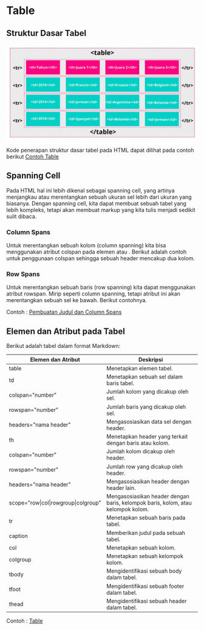# Table

## Struktur Dasar Tabel

![Struktur Dasar Tabel](../../assets/struktur-dasar-table.jpeg)

Kode penerapan struktur dasar tabel pada HTML dapat dilihat pada contoh berikut [Contoh Table](<a. Membuat Tabel Pada HTML/Contoh Pembuatan Tabel HTML.html>)

## Spanning Cell

Pada HTML hal ini lebih dikenal sebagai spanning cell, yang artinya menjangkau atau merentangkan sebuah ukuran sel lebih dari ukuran yang biasanya. Dengan spanning cell, kita dapat membuat sebuah tabel yang lebih kompleks, tetapi akan membuat markup yang kita tulis menjadi sedikit sulit dibaca.

### Column Spans

Untuk merentangkan sebuah kolom (column spanning) kita bisa menggunakan atribut colspan pada elemen <td> atau <th>. Berikut adalah contoh untuk penggunaan colspan sehingga sebuah header mencakup dua kolom.

### Row Spans

Untuk merentangkan sebuah baris (row spanning) kita dapat menggunakan atribut rowspan. Mirip seperti column spanning, tetapi atribut ini akan merentangkan sebuah sel ke bawah. Berikut contohnya.

Contoh : [Pembuatan Judul dan Column Spans](<b. Judul Tabel/Elemen Pada Judul Tabel HTML.html>)

## Elemen dan Atribut pada Tabel
Berikut adalah tabel dalam format Markdown:

| Elemen dan Atribut             | Deskripsi                                                                                             |
|-------------------------------|-------------------------------------------------------------------------------------------------------|
| table                          | Menetapkan elemen tabel.                                                                              |
| td                             | Menetapkan sebuah sel dalam baris tabel.                                                              |
| colspan="number"               | Jumlah kolom yang dicakup oleh sel.                                                                   |
| rowspan="number"               | Jumlah baris yang dicakup oleh sel.                                                                   |
| headers="nama header"          | Mengasosiasikan data sel dengan header.                                                               |
| th                             | Menetapkan header yang terkait dengan baris atau kolom.                                               |
| colspan="number"               | Jumlah kolom dicakup oleh header.                                                                     |
| rowspan="number"               | Jumlah row yang dicakup oleh header.                                                                  |
| headers="nama header"          | Mengasosiasikan header dengan header lain.                                                            |
| scope="row\|col\|rowgroup\|colgroup" | Mengasosiasikan header dengan baris, kelompok baris, kolom, atau kelompok kolom.                         |
| tr                             | Menetapkan sebuah baris pada tabel.                                                                   |
| caption                        | Memberikan judul pada sebuah tabel.                                                                   |
| col                            | Menetapkan sebuah kolom.                                                                              |
| colgroup                       | Menetapkan sebuah kelompok kolom.                                                                     |
| tbody                          | Mengidentifikasi sebuah body dalam tabel.                                                             |
| tfoot                          | Mengidentifikasi sebuah footer dalam tabel.                                                           |
| thead                          | Mengidentifikasi sebuah header dalam tabel.                                                           |

Contoh : [Table](<c. Table Formatting/Elemen dan Atribut Table Formatting HTML.html>)